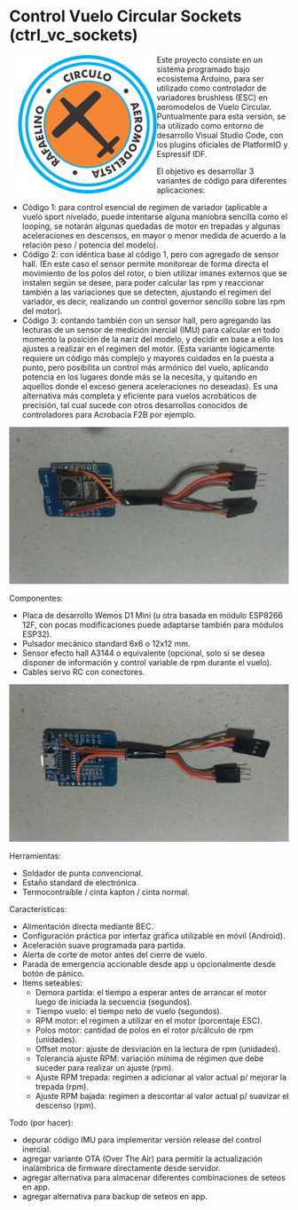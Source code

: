 # Control Vuelo Circular Sockets (ctrl_vc_sockets)

<img src="logo_car.png" style="width: 250px; float: left; margin-left: 16px; margin-bottom: 16px;">Este proyecto consiste en un sistema programado bajo ecosistema Arduino, para ser utilizado como controlador de variadores brushless (ESC) en aeromodelos de Vuelo Circular.
Puntualmente para esta versión, se ha utilizado como entorno de desarrollo Visual Studio Code, con los plugins oficiales de PlatformIO y Espressif IDF.

El objetivo es desarrollar 3 variantes de código para diferentes aplicaciones:
* Código 1: para control esencial de regimen de variador (aplicable a vuelo sport nivelado, puede intentarse alguna maniobra sencilla como el looping, se notarán algunas quedadas de motor en trepadas y algunas aceleraciones en descensos, en mayor o menor medida de acuerdo a la relación peso / potencia del modelo).
* Código 2: con idéntica base al código 1, pero con agregado de sensor hall. (En este caso el sensor permite monitorear de forma directa el movimiento de los polos del rotor, o bien utilizar imanes externos que se instalen según se desee, para poder calcular las rpm y reaccionar también a las variaciones que se detecten, ajustando el regimen del variador, es decir, realizando un control governor sencillo sobre las rpm del motor).
* Código 3: contando también con un sensor hall, pero agregando las lecturas de un sensor de medición inercial (IMU) para calcular en todo momento la posición de la nariz del modelo, y decidir en base a ello los ajustes a realizar en el regimen del motor. (Esta variante lógicamente requiere un código más complejo y mayores cuidados en la puesta a punto, pero posibilita un control más armónico del vuelo, aplicando potencia en los lugares donde más se la necesita, y quitando en aquellos donde el exceso genera aceleraciones no deseadas). Es una alternativa más completa y eficiente para vuelos acrobáticos de precisión, tal cual sucede con otros desarrollos conocidos de controladores para Acrobacia F2B por ejemplo.

![](polos_controlador_01.jpg)

Componentes:
* Placa de desarrollo Wemos D1 Mini (u otra basada en módulo ESP8266 12F, con pocas modificaciones puede adaptarse también para módulos ESP32).
* Pulsador mecánico standard 6x6 o 12x12 mm.
* Sensor efecto hall A3144 o equivalente (opcional, solo si se desea disponer de información y control variable de rpm durante el vuelo).
* Cables servo RC con conectores.

![](polos_controlador_02.jpg)

Herramientas:
* Soldador de punta convencional.
* Estaño standard de electrónica.
* Termocontraíble / cinta kapton / cinta normal.

Características:
* Alimentación directa mediante BEC.
* Configuración práctica por interfaz gráfica utilizable en móvil (Android).
* Aceleración suave programada para partida.
* Alerta de corte de motor antes del cierre de vuelo.
* Parada de emergencia accionable desde app u opcionalmente desde botón de pánico.
* Items seteables:
	* Demora partida: el tiempo a esperar antes de arrancar el motor luego de iniciada la secuencia (segundos).
	* Tiempo vuelo: el tiempo neto de vuelo (segundos).
	* RPM motor: el regimen a utilizar en el motor (porcentaje ESC).
	* Polos motor: cantidad de polos en el rotor p/cálculo de rpm (unidades).
	* Offset motor: ajuste de desviación en la lectura de rpm (unidades).
  * Tolerancia ajuste RPM: variación mínima de régimen que debe suceder para realizar un ajuste (rpm).
  * Ajuste RPM trepada: regimen a adicionar al valor actual p/ mejorar la trepada (rpm).
  * Ajuste RPM bajada: regimen a descontar al valor actual p/ suavizar el descenso (rpm).

Todo (por hacer):
* depurar código IMU para implementar versión release del control inercial.
* agregar variante OTA (Over The Air) para permitir la actualización inalámbrica de firmware directamente desde servidor.
* agregar alternativa para almacenar diferentes combinaciones de seteos en app.
* agregar alternativa para backup de seteos en app.

<!-- Uso: -->
<!-- * Solo la primera vez (o cuando se notifique sobre alguna actualización del firmware en este repo), se debe visitar desde el teléfono la direccion (https://direcci.on) para descargar la interfaz de configuración. En ese momento el navegador da la opción de instalar una copia local en el móvil, ya que se trata simplemente de una PWA.
* Ni bien es conectada, la placa se presenta como un punto de acceso WiFi (AP), bajo un nombre y clave predefinidos en el firmware.
* Desde el gestor Wifi del teléfono, se debe conectar a esta red, y acto seguido utilizar el ícono generado por la instalación PWA del paso anterior para abrir la interfaz.
* En la interfaz, se deben desplazar los distintos indicadores gráficos para colocar los valores en los puntos deseados, y luego pulsar el botón Guardar para almacenar los parámetros en la memoria del controlador. A partir de ese momento, se puede desconectar el teléfono o  reconectar el controlador VC y salir a volar, NO es necesario mantener el teléfono conectado a la placa mientras se está volando.
* Si se desea poder modificar el regimen objetivo de rpm durante el vuelo, o bien utilizar la parada de emergencia, sí es necesario mantener enlazado al teléfono. No obstante esta situación no afecta en absoluto el desempeño de la placa en el control de tiempos y gestión del vuelo, cualquier posible desconección o interferencia inalámbrica no incidirá en el control principal.
* Para iniciar el vuelo tras energizar la placa, es necesario mantener presionado el pulsador durante 3 segundos. Esta es una medida básica de precaución para evitar que el ciclo de vuelo sea disparado involuntariamente. De inmediato el motor es arrancado por un instante, para confirmar que el ciclo ha comenzado, a partir de allí corre la demora de partida, se realiza luego la aceleración progresiva hasta el regimen de motor seteado, y se mantiene hasta el final del tiempo de vuelo o hasta un aviso de parada de emergencia.
* Terminado el ciclo de vuelo, NO es posible iniciarlo nuevamente hasta reconectar la alimentación de la placa VC. -->
